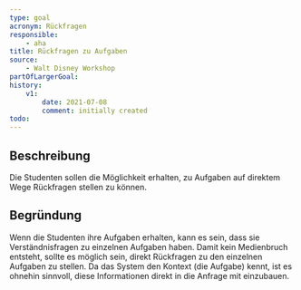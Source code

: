 ```yaml
---
type: goal
acronym: Rückfragen
responsible:
    - aha
title: Rückfragen zu Aufgaben
source:
    - Walt Disney Workshop
partOfLargerGoal: 
history:
    v1:
        date: 2021-07-08
        comment: initially created
todo: 
---
```


## Beschreibung

Die Studenten sollen die Möglichkeit erhalten, zu Aufgaben auf direktem Wege Rückfragen stellen zu können.

## Begründung
Wenn die Studenten ihre Aufgaben erhalten, kann es sein, dass sie Verständnisfragen zu einzelnen Aufgaben haben.
Damit kein Medienbruch entsteht, sollte es möglich sein, direkt Rückfragen zu den einzelnen Aufgaben zu stellen.
Da das System den Kontext (die Aufgabe) kennt, ist es ohnehin sinnvoll, diese Informationen direkt in die Anfrage mit
einzubauen.


